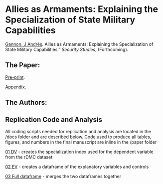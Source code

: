 
# Allies as Armaments: Explaining the Specialization of State Military Capabilities

[Gannon, J Andrés](https://jandresgannon.com/). Allies as Armaments: Explaining the Specialization of State Military Capabilities.” _Security Studies_, (Forthcoming).

## The Paper:

[Pre-print](https://github.com/jandresgannon/AlliesArmaments/blob/main/paper/Gannon_Specialization-preprint.pdf).

[Appendix](https://github.com/jandresgannon/AlliesArmaments/blob/main/paper/Gannon_Appendix.pdf).

## The Authors:

## Replication Code and Analysis
All coding scripts needed for replication and analysis are located in the /docs folder and are described below. Code used to produce all tables, figures, and numbers in the final manuscript are inline in the /paper folder

[01 DV](https://github.com/jandresgannon/AlliesArmaments/blob/main/docs/01_dv-specialization.qmd) - creates the specialization index used for the dependent variable from the rDMC dataset

[02 EV](https://github.com/jandresgannon/AlliesArmaments/blob/main/docs/02_ev-countryyear.qmd) - creates a dataframe of the explanatory variables and controls

[03 Full dataframe](https://github.com/jandresgannon/AlliesArmaments/blob/main/docs/03_full-df.qmd) - merges the two dataframes together
